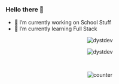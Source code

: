 ### Hello there 👋

- 🔭 I’m currently working on School Stuff 
- 🌱 I’m currently learning Full Stack


<p align="center"><img src="https://www.codewars.com/users/DystDev/badges/large" alt="dystdev"/> </p>

<p align="center"> <img src="https://github-profile-trophy.vercel.app/?username=dystdev&theme=onedark&margin-w=15&margin-h=15&column=7" alt="dystdev"/> </p>



<br />



<p align="center"> <img src="https://komarev.com/ghpvc/?username=dystdev&label=Profile%20views&color=0e75b6&style=flat" alt="counter" /> </p>



<!--
**DystDev/DystDev** is a ✨ _special_ ✨ repository because its `README.md` (this file) appears on your GitHub profile.

Here are some ideas to get you started:

- 🔭 I’m currently working on ...
- 🌱 I’m currently learning ...
- 👯 I’m looking to collaborate on ...
- 🤔 I’m looking for help with ...
- 💬 Ask me about ...
- 📫 How to reach me: ...
- 😄 Pronouns: ...
- ⚡ Fun fact: ...
-->
